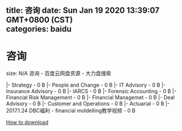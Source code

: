 
title: 咨询
date: Sun Jan 19 2020 13:39:07 GMT+0800 (CST)    
categories: baidu
---

# 咨询
size: N/A
 咨询 - 百度云网盘资源 - 大力盘搜索
 
|- Strategy - 0 B
|- People and Change - 0 B
|- IT Advisory - 0 B
|- Insurance Advisory - 0 B
|- IARCS - 0 B
|- Forensic Accounting - 0 B
|- Financial Risk Management - 0 B
|- Financial Managemet - 0 B
|- Deal Advisory - 0 B
|- Customer and Operations - 0 B
|- Actuarial - 0 B
|- 2017.1.24 DBC福利 - financial moldelling教学视频 - 0 B

[How to download](https://bpcam.bemobtrk.com/go/2ceec3aa-1ca2-46d6-b9ff-aaa5c184517c?jno=2912)
